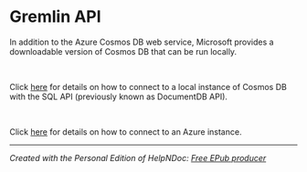 # Gremlin API

In addition to the Azure Cosmos DB web service, Microsoft provides a downloadable version of Cosmos DB that can be run locally.

&nbsp;

Click [here](<Localinstance1.md>) for details on how to connect to a local instance of Cosmos DB with the SQL API (previously known as DocumentDB API).

&nbsp;

Click [here](<Azureinstance2.md>) for details on how to connect to an Azure instance.

***
_Created with the Personal Edition of HelpNDoc: [Free EPub producer](<https://www.helpndoc.com/create-epub-ebooks>)_
